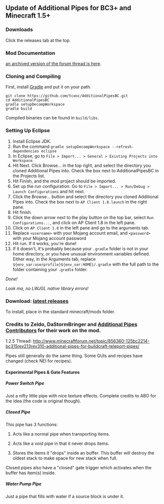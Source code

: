 ## Update of Additional Pipes for BC3+ and Minecraft 1.5+

### Downloads
Click the releases tab at the top.

### Mod Documentation
[an archived version of the forum thread is here](https://web.archive.org/web/20150919105906/http://mod-buildcraft.com/forums/showthread.php?tid=1467).

### Cloning and Compiling ###
First, install [Gradle](https://gradle.org/) and put it on your path.

    git clone https://github.com/tcooc/AdditionalPipesBC.git
    cd AdditionalPipesBC
    gradle setupDecompWorkspace
    gradle build
Compiled binaries can be found in `build/libs`.
    
### Setting Up Eclipse ###
1. Install Eclipse JDK.
2. Run the command `gradle setupDecompWorkspace --refresh-dependencies eclipse`
3. In Eclipse, go to `File > Import... > General > Existing Projects into Workspace`
4. Hit Next.  Click Browse... in the top right, and select the directory you cloned Additional Pipes into.  Check the box next to AdditionalPipesBC in the Projects list.
5. Hit Finish, and the mod project should be imported.
6. Set up the run configuration.  Go to `File > Import... > Run/Debug > Launch Configurations` and hit next.
7. Click the Browse... button and select the directory you cloned Additional Pipes into.  Check the box next to `AP Client 1.8.launch` in the right pane.
8. Hit finish.
9. Click the down arrow next to the play button on the top bar, select `Run Configurations...`, and click on AP Client 1.8 in the left pane.
10. Click on `AP Client 1.8` in the left pane and go to the arguments tab.
11. Replace `<username>` with your Mojang account email, and `<password>` with your Mojang account password
11.  Hit run.  If it works, you're done!
12.  If it doesn't, it's probably because your `.gradle` folder is not in your home directory, or you have unusual environment variables defined.  Either way, in the Arguments tab, replace `${env_var:userprofile}${env_var:HOME}/.gradle` with the full path to the folder containing your `.gradle` folder.

*Done!*

*Look ma, no LWJGL native library errors!*  

### Download: [latest releases](https://github.com/tcooc/AdditionalPipesBC/releases) ####
To install, place in the standard minecraft/mods folder.

### Credits to Zeldo, DaStormBringer and [Additional Pipes Contributors](https://github.com/tcooc/AdditionalPipesBC/graphs/contributors) for their work on the mod.

1.2.5 Thread: http://www.minecraftforum.net/topic/856360-125bc2214-bc315rev213rev310-additional-pipes-for-buildcraft-teleport-pipes/

Pipes still generally do the same thing. Some GUIs and recipes have changed (check NEI for recipes).

#### Experimental Pipes & Gate Features ####

##### Power Switch Pipe #####

Just a nifty little pipe with nice texture effects. Complete credits to ABO for the idea (the code is original though).

##### Closed Pipe #####

This pipe has 3 functions:

1. Acts like a normal pipe when transporting items.

2. Acts like a void pipe in that it never drops items.

3. Stores the items it "drops" inside an buffer. This buffer will destroy the oldest stack to make space for new stack when full.

Closed pipes also have a "closed" gate trigger which activates when the buffer has item(s) inside.

##### Water Pump Pipe #####

Just a pipe that fills with water if a source block is under it.